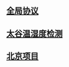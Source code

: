 
<a href="协议.md">全局协议</a>  
-----
<a href="太谷温湿度检测.md">太谷温湿度检测</a>  
-----
<a href="北京项目.md">北京项目</a>   
-----
